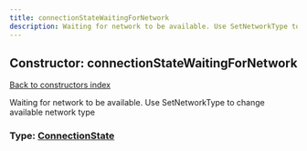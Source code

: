 ```yaml
---
title: connectionStateWaitingForNetwork
description: Waiting for network to be available. Use SetNetworkType to change available network type
---
```

## Constructor: connectionStateWaitingForNetwork  
[Back to constructors index](index.md)



Waiting for network to be available. Use SetNetworkType to change available network type




### Type: [ConnectionState](../types/ConnectionState.md)


